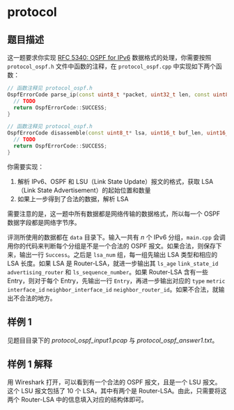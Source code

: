 # protocol

## 题目描述

这一题要求你实现 [RFC 5340: OSPF for IPv6](https://datatracker.ietf.org/doc/html/rfc5340/) 数据格式的处理，你需要按照 `protocol_ospf.h` 文件中函数的注释，在 `protocol_ospf.cpp` 中实现如下两个函数：

```cpp
// 函数注释见 protocol_ospf.h
OspfErrorCode parse_ip(const uint8_t *packet, uint32_t len, const uint8_t **lsa_start, int *lsa_num) {
  // TODO
  return OspfErrorCode::SUCCESS;
}

// 函数注释见 protocol_ospf.h
OspfErrorCode disassemble(const uint8_t* lsa, uint16_t buf_len, uint16_t *len, RouterLsa *output) {
  // TODO
  return OspfErrorCode::SUCCESS;
}
```

你需要实现：

1. 解析 IPv6、OSPF 和 LSU（Link State Update）报文的格式，获取 LSA（Link State Advertisement）的起始位置和数量
2. 如果上一步得到了合法的数据，解析 LSA

需要注意的是，这一题中所有数据都是网络传输的数据格式，所以每一个 OSPF 数据字段都是网络字节序。

评测所使用的数据都在 `data` 目录下。输入一共有 $n$ 个 IPv6 分组，`main.cpp` 会调用你的代码来判断每个分组是不是一个合法的 OSPF 报文。如果合法，则保存下来，输出一行 `Success`。之后是 `lsa_num` 组，每一组先输出 LSA 类型和相应的 LSA 长度。如果 LSA 是 Router-LSA，就进一步输出其 `ls_age` `link_state_id` `advertising_router` 和 `ls_sequence_number`。如果 Router-LSA 含有一些 Entry，则对于每个 Entry，先输出一行 `Entry`，再进一步输出对应的 `type` `metric` `interface_id` `neighbor_interface_id` `neighbor_router_id`。如果不合法，就输出不合法的地方。

## 样例 1

见题目目录下的 *protocol_ospf_input1.pcap* 与 *protocol_ospf_answer1.txt*。

## 样例 1 解释

用 Wireshark 打开，可以看到有一个合法的 OSPF 报文，且是一个 LSU 报文。这个 LSU 报文包括了 10 个 LSA，其中有两个是 Router-LSA。由此，只需要将这两个 Router-LSA 中的信息填入对应的结构体即可。
